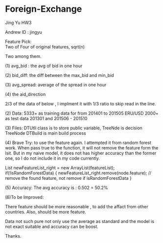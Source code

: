 # Foreign-Exchange
Jing Yu  HW3

Andrew ID : jingyu

Feature Pick:  
Two of Four of original features, sqrt(n) 

Two among them. 

(1) avg_bid : the avg of bid in one hour 

(2) bid_diff: the diff between the max_bid and min_bid

(3) avg_spread: average of the spread in one hour 

(4) the aid_direction

 2/3 of the data of below , I implment it with  1/3 ratio to skip read in the line.

(2) Data: 5333+  as training data for from 201401 to 201505 ERU/USD 
          2000+  as test data  201301 and 201506 - 201510

(3) Files:  DTUtli class is to store public variable, TreeNde is decision TreeNode DTBuild is main build process

(4) Brave Try:   to use the feature again. I attempted it from random forest work. When pass true to the function, it will not remove the feature form the lsit. But in my naive model, it does not has higher accuracy than the former one, so I do not include it in my code currently.

 List<String> newFeatureList_right = new ArrayList<String>(featureList);
 if(!isRandomForestData) {
      newFeatureList_right.remove(node.feature);   // remove the found feature, not remove if isRandomForestData 
 }

(5) Accuracy: The avg accuracy is : 0.502 =  50.2%

(6)To be Improved: 

   There feature should be more reasonable , to add the affact from other countries. Also, should be more  feature. 

   Data not such pure not only use the average as standard and the model is not exact suitable and accuracy can be boost.

Thanks. 
